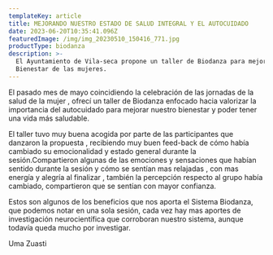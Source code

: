 ```yaml
---
templateKey: article
title: MEJORANDO NUESTRO ESTADO DE SALUD INTEGRAL Y EL AUTOCUIDADO
date: 2023-06-20T10:35:41.096Z
featuredImage: /img/img_20230510_150416_771.jpg
productType: biodanza
description: >-
  El Ayuntamiento de Vila-seca propone un taller de Biodanza para mejorar el
  Bienestar de las mujeres.
---
```

El pasado mes de mayo coincidiendo la celebración de las jornadas de la salud de la mujer , ofrecí un taller de Biodanza enfocado hacia valorizar la importancia del autocuidado para mejorar nuestro bienestar y poder tener una vida más saludable.

El taller tuvo muy buena acogida por parte de las participantes que danzaron la propuesta , recibiendo muy buen feed-back de cómo había cambiado su emocionalidad y estado general durante la sesión.Compartieron algunas de las emociones y sensaciones que habían sentido durante la sesión y cómo se sentían mas relajadas , con mas energía y alegría al finalizar , también la percepción respecto al grupo había cambiado, compartieron que se sentían con mayor confianza.

Estos son algunos de los beneficios que nos aporta el Sistema Biodanza, que podemos notar en una sola sesión, cada vez hay mas aportes de investigación neurocientífica que corroboran nuestro sistema, aunque todavía queda mucho por investigar.

Uma Zuasti
